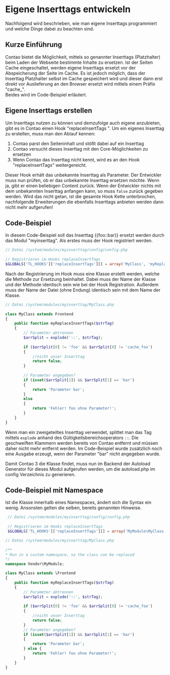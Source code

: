 # Eigene Inserttags entwickeln

Nachfolgend wird beschrieben, wie man eigene Inserttags programmiert und
welche Dinge dabei zu beachten sind.


## Kurze Einführung 

Contao bietet die Möglichkeit, mittels so genannter Inserttags (Platzhalter)
beim Laden der Webseite bestimmte Inhalte zu ersetzen. Ist der Seiten Cache
eingeschaltet, werden eigene Inserttags ersetzt vor der Abspeicherung der
Seite im Cache.  Es ist jedoch möglich, dass der Inserttag Platzhalter selbst
im Cache  gespeichert wird und dieser dann erst direkt vor Auslieferung an den
Browser ersetzt wird mittels einem Präfix "cache_".   
Beides wird im Code-Beispiel erläutert.


## Eigene Inserttags erstellen  

Um Inserttags nutzen zu können und demzufolge auch eigene anzubieten, gibt es
in Contao einen Hook "replaceInsertTags ". Um ein eigenes Inserttag zu
erstellen, muss man den Ablauf kennen:

1. Contao parst den Seiteninhalt und stößt dabei auf ein Inserttag
2. Contao versucht dieses Inserttag mit den Core-Möglichkeiten zu ersetzen
3. Wenn Contao das Inserttag nicht kennt, wird es an den Hook
    "replaceInsertTags" weitergereicht.

Dieser Hook erhält das unbekannte Inserttag als Parameter. Der Entwickler
muss nun prüfen, ob er das unbekannte Inserttag ersetzen möchte. Wenn ja, gibt
er einen beliebigen Content zurück. Wenn der Entwickler nichts mit dem
unbekannten Inserttag anfangen kann, so muss `false` zurück gegeben werden.
Wird das nicht getan, ist die gesamte Hook Kette unterbrochen, nachfolgende
Erweiterungen die ebenfalls Inserttags anbieten werden dann nicht mehr
aufgerufen!


## Code-Beispiel

In diesem Code-Beispiel soll das Inserttag {{foo::bar}} ersetzt werden durch
das Modul "myinserttag". Als erstes muss der Hook registriert werden.

```php
// Datei /system/modules/myinserttag/config/config.php
 
// Registrieren im Hooks replaceInsertTags
$GLOBALS['TL_HOOKS']['replaceInsertTags'][] = array('MyClass', 'myReplaceInsertTags');
```

Nach der Registrierung im Hook muss eine Klasse erstellt werden, welche die
Methode zur Ersetzung beinhaltet. Dabei muss der Name der Klasse und der
Methode identisch sein wie bei der Hook Registration. Außerdem muss der Name
der Datei (ohne Endung) identisch sein mit dem Name der Klasse.

```php
// Datei /system/modules/myinserttag/MyClass.php
 
class MyClass extends Frontend
{
    public function myReplaceInsertTags($strTag)
    {
        // Parameter abtrennen
        $arrSplit = explode('::', $strTag);
 
        if ($arrSplit[0] != 'foo' && $arrSplit[0] != 'cache_foo')
        {
            //nicht unser Inserttag
            return false;
        }
        
        // Parameter angegeben?
        if (isset($arrSplit[1]) && $arrSplit[1] == 'bar')
        {
            return 'Parameter bar';
        }
        else
        {
            return 'Fehler! foo ohne Parameter!';
        }
    }
}
```

Wenn man ein zweigeteiltes Inserttag verwendet, splittet man das Tag mittels
`explode` anhand des Gültigkeitsbereichsoperators  `::`. Die geschweiften
Klammern werden bereits von Contao entfernt und müssen daher nicht mehr
entfernt werden. Im Code-Beispiel wurde zusätzlich noch eine Ausgabe
erzeugt, wenn der Parameter "bar" nicht angegeben wurde.

Damit Contao 3 die Klasse findet, muss nun im Backend der Autoload
Generator für dieses Modul aufgerufen werden, um die autoload.php im config
Verzeichnis zu generieren.


## Code-Beispiel mit Namespace

Ist die Klasse innerhalb eines Namespaces, ändert sich die Syntax ein wenig.
Ansonsten gelten die selben, bereits genannten Hinweise.

```php
 // Datei /system/modules/myinserttag/config/config.php
 
 // Registrieren im Hooks replaceInsertTags
 $GLOBALS['TL_HOOKS']['replaceInsertTags'][] = array('MyModule\MyClass', 'myReplaceInsertTags');
```

```php
// Datei /system/modules/myinserttag/MyClass.php
 
/**
* Run in a custom namespace, so the class can be replaced
*/
namespace Vendor\MyModule;

class MyClass extends \Frontend
{
    public function myReplaceInsertTags($strTag)
    {
        // Parameter abtrennen
        $arrSplit = explode('::', $strTag);
 
        if ($arrSplit[0] != 'foo' && $arrSplit[0] != 'cache_foo')
        {
            //nicht unser Inserttag
            return false;
        }
        // Parameter angegeben?
        if (isset($arrSplit[1]) && $arrSplit[1] == 'bar')
        {
            return 'Parameter bar';
        } else {
            return 'Fehler! foo ohne Parameter!';
        }
    }
}
```
